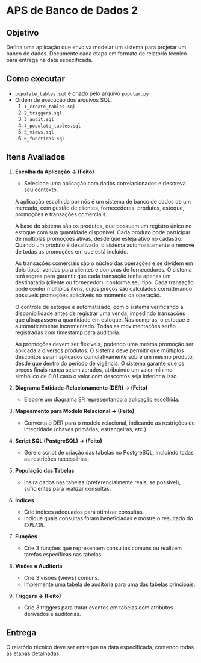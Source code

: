 # APS de Banco de Dados 2

## Objetivo
Defina uma aplicação que envolva modelar um sistema para projetar um banco de dados. Documente cada etapa em formato de relatório técnico para entrega na data especificada.

## Como executar
- `populate_tables.sql` é criado pelo arquivo `popular.py`
- Ordem de execução dos arquivos SQL:
   1. `1_create_tables.sql`
   2. `2_triggers.sql`
   3. `3_audit.sql`
   4. `4_populate_tables.sql`
   5. `5_views.sql`
   6. `6_functions.sql`

## Itens Avaliados

1. **Escolha da Aplicação -> (Feito)**  
   - Selecione uma aplicação com dados correlacionados e descreva seu contexto.

   A aplicação escolhida por nós é um sistema de banco de dados de um mercado, com gestão de clientes, fornecedores, produtos, estoque, promoções e transações comerciais.

   A base do sistema são os produtos, que possuem um registro único no estoque com sua quantidade disponível. Cada produto pode participar de múltiplas promoções ativas, desde que esteja ativo no cadastro. Quando um produto é desativado, o sistema automaticamente o remove de todas as promoções em que está incluído.

   As transações comerciais são o núcleo das operações e se dividem em dois tipos: vendas para clientes e compras de fornecedores. O sistema terá regras para garantir que cada transação tenha apenas um destinatário (cliente ou fornecedor), conforme seu tipo. Cada transação pode conter múltiplos itens, cujos preços são calculados considerando possíveis promoções aplicáveis no momento da operação.

   O controle de estoque é automatizado, com o sistema verificando a disponibilidade antes de registrar uma venda, impedindo transações que ultrapassem a quantidade em estoque. Nas compras, o estoque é automaticamente incrementado. Todas as movimentações serão registradas com timestamp para auditoria.

   As promoções devem ser flexíveis, podendo uma mesma promoção ser aplicada a diversos produtos. O sistema deve permitir que múltiplos descontos sejam aplicados cumulativamente sobre um mesmo produto, desde que dentro do período de vigência. O sistema garante que os preços finais nunca sejam zerados, atribuindo um valor mínimo simbólico de 0,01 caso o valor com descontos seja inferior a isso.

2. **Diagrama Entidade-Relacionamento (DER) -> (Feito)**  
   - Elabore um diagrama ER representando a aplicação escolhida.

3. **Mapeamento para Modelo Relacional -> (Feito)**  
   - Converta o DER para o modelo relacional, indicando as restrições de integridade (chaves primárias, estrangeiras, etc.).

4. **Script SQL (PostgreSQL) -> (Feito)**  
   - Gere o script de criação das tabelas no PostgreSQL, incluindo todas as restrições necessárias.

5. **População das Tabelas**  
   - Insira dados nas tabelas (preferencialmente reais, se possível), suficientes para realizar consultas.

6. **Índices**  
   - Crie índices adequados para otimizar consultas.  
   - Indique quais consultas foram beneficiadas e mostre o resultado do `EXPLAIN`.

7. **Funções**  
   - Crie 3 funções que representem consultas comuns ou realizem tarefas específicas nas tabelas.

8. **Visões e Auditoria**  
   - Crie 3 visões (views) comuns.  
   - Implemente uma tabela de auditoria para uma das tabelas principais.

9. **Triggers -> (Feito)**  
   - Crie 3 triggers para tratar eventos em tabelas com atributos derivados e auditorias.  

## Entrega  
O relatório técnico deve ser entregue na data especificada, contendo todas as etapas detalhadas.